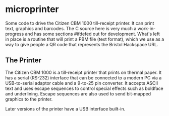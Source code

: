 # microprinter

Some code to drive the Citizen CBM 1000 till-receipt printer.
It can print text, graphics and barcodes. The C source
here is very much a work-in-progress and has some sections #ifdefed
out for development. What's left in place is a routine that will
print a PBM file (text format), which we use as a way to give
people a QR code that represents the Bristol Hackspace URL.

## The Printer

The Citizen CBM 1000 is a till-receipt printer that prints on
thermal paper.
It has a serial (RS-232) interface that can be connected to
a modern PC via a USB-to-serial adaptor cable and a 9-to-25 pin
converter.
It accepts ASCII text and uses escape sequences to control special
effects such as boldface and underlining.
Escape sequences are also used to send bit-mapped graphics to the
printer.

Later versions of the printer have a USB interface built-in.
